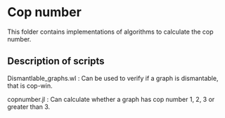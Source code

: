 # Cop number

This folder contains implementations of algorithms to calculate the cop number.

## Description of scripts

Dismantlable_graphs.wl : Can be used to verify if a graph is dismantable, that is cop-win.

copnumber.jl : Can calculate whether a graph has cop number 1, 2, 3 or greater than 3.
